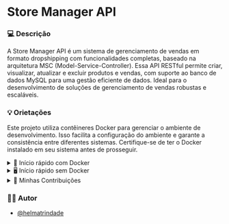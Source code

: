 # Store Manager API

### 💻 Descrição
A Store Manager API é um sistema de gerenciamento de vendas em formato dropshipping com funcionalidades completas, baseado na arquitetura MSC (Model-Service-Controller). Essa API RESTful permite criar, visualizar, atualizar e excluir produtos e vendas, com suporte ao banco de dados MySQL para uma gestão eficiente de dados. Ideal para o desenvolvimento de soluções de gerenciamento de vendas robustas e escaláveis.
<br>

### 💡 Orietações
Este projeto utiliza contêineres Docker para gerenciar o ambiente de desenvolvimento. Isso facilita a configuração do ambiente e garante a consistência entre diferentes sistemas. Certifique-se de ter o Docker instalado em seu sistema antes de prosseguir.
<br>

<details>
<summary> 🐳 Início rápido com Docker</summary><br>

**Antes de começar, seu docker-compose precisa estar na versão 1.29 ou superior. [Veja aqui](https://www.digitalocean.com/community/tutorials/how-to-install-and-use-docker-compose-on-ubuntu-20-04-pt) ou [na documentação](https://docs.docker.com/compose/install/) como instalá-lo. No primeiro artigo, você pode substituir onde está com `1.26.0` por `1.29.2`.**

 Rode os serviços node e db com o comando docker-compose up -d.
<br>

```bash
# em um terminal, inicie os containers
docker-compose up -d

# Use o comando  para acessar o container e executar
 docker exec -it store_manager bash

# Instale as dependências
npm install 

```
**Atenção: Caso opte por utilizar o Docker, TODOS os comandos disponíveis no package.json (npm start, npm test, npm run dev, ...) devem ser executados DENTRO do container, ou seja, no terminal que aparece após a execução do comando docker exec citado acima.**
<br>
</details>

<details>
<summary>🖥️ Início rápido sem Docker</summary><br>

> Crie um arquivo `.env` na raiz do projeto seguindo o padrão do arquivo [`env.example`](./env.example) e o modifique de acordo com a necessidade.


```bash
# em um terminal, inicie a aplicação
npm install
env $(cat .env) npm start

```
- Coloque `env $(cat .env)` antes de qualquer comando que for executar, por exemplo:
</details>

<details>
 <summary>🤗 Minhas Contribuições</summary>
 <br>
 
Neste projeto, minhas contribuições incluem:

- Desenvolvimento do modelo `connection` em `src/models/connection.js` com as propriedades corretas.
- Desenvolvimento do modelo `products` em `src/models/productsModel.js` com as propriedades corretas.
- Desenvolvimento do modelo `sales` em `src/models/salesModel.js` com as propriedades corretas.
 
 - Implementação dos endpoints da API:
   1. `GET /products` para recuperar informações dos produtos.
   2. `GET /products/:id` para recuperar apenas o produto com o id presente na URL que será retornado.
   3. `POST /products` para cadastrar produtos.
   4. `PUT //products/:id` para atualizar um produto.
   5. `DELETE /products/:id` para deletar produtos por id.
   6. `GET /sales` para recuperar as vendas.
   7. `GET /sales/:id` para recuperar as vendas pelo id.
   8. `DELETE /sales/:id` para deletar a venda pelo id.
   
- Implementação de testes de cobertura nas camadas `models`, `services` e `controllers` em `src/tests/unit`.

Essas contribuições representam minha parcela de trabalho neste projeto. Obrigada por conferir o projeto!
   
 </details>

### 🙋‍♀️  Autor

- [@helmatrindade](https://github.com/helmatrindade)
